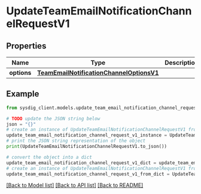 # UpdateTeamEmailNotificationChannelRequestV1


## Properties

Name | Type | Description | Notes
------------ | ------------- | ------------- | -------------
**options** | [**TeamEmailNotificationChannelOptionsV1**](TeamEmailNotificationChannelOptionsV1.md) |  | 

## Example

```python
from sysdig_client.models.update_team_email_notification_channel_request_v1 import UpdateTeamEmailNotificationChannelRequestV1

# TODO update the JSON string below
json = "{}"
# create an instance of UpdateTeamEmailNotificationChannelRequestV1 from a JSON string
update_team_email_notification_channel_request_v1_instance = UpdateTeamEmailNotificationChannelRequestV1.from_json(json)
# print the JSON string representation of the object
print(UpdateTeamEmailNotificationChannelRequestV1.to_json())

# convert the object into a dict
update_team_email_notification_channel_request_v1_dict = update_team_email_notification_channel_request_v1_instance.to_dict()
# create an instance of UpdateTeamEmailNotificationChannelRequestV1 from a dict
update_team_email_notification_channel_request_v1_from_dict = UpdateTeamEmailNotificationChannelRequestV1.from_dict(update_team_email_notification_channel_request_v1_dict)
```
[[Back to Model list]](../README.md#documentation-for-models) [[Back to API list]](../README.md#documentation-for-api-endpoints) [[Back to README]](../README.md)


